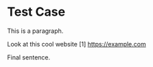 # Test Case

This is a paragraph.

Look at this cool website [1] https://example.com


Final sentence.
